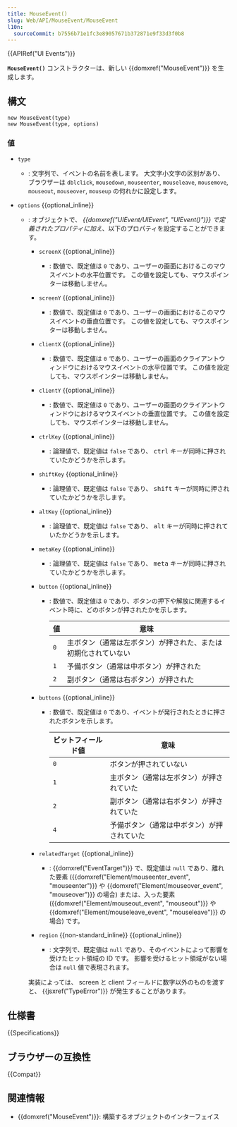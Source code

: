 ```yaml
---
title: MouseEvent()
slug: Web/API/MouseEvent/MouseEvent
l10n:
  sourceCommit: b7556b71e1fc3e89057671b372871e9f33d3f0b8
---
```


{{APIRef("UI Events")}}

**`MouseEvent()`** コンストラクターは、新しい {{domxref("MouseEvent")}} を生成します。

## 構文

```js-nolint
new MouseEvent(type)
new MouseEvent(type, options)
```

### 値

- `type`
  - : 文字列で、イベントの名前を表します。
    大文字小文字の区別があり、ブラウザーは `dblclick`, `mousedown`, `mouseenter`, `mouseleave`, `mousemove`, `mouseout`, `mouseover`, `mouseup` の何れかに設定します。
- `options` {{optional_inline}}

  - : オブジェクトで、 _{{domxref("UIEvent/UIEvent", "UIEvent()")}} で定義されたプロパティに加え_、以下のプロパティを設定することができます。

    - `screenX` {{optional_inline}}
      - : 数値で、既定値は `0` であり、ユーザーの画面におけるこのマウスイベントの水平位置です。
        この値を設定しても、マウスポインターは移動しません。
    - `screenY` {{optional_inline}}
      - : 数値で、既定値は `0` であり、ユーザーの画面におけるこのマウスイベントの垂直位置です。
        この値を設定しても、マウスポインターは移動しません。
    - `clientX` {{optional_inline}}
      - : 数値で、既定値は `0` であり、ユーザーの画面のクライアントウィンドウにおけるマウスイベントの水平位置です。
        この値を設定しても、マウスポインターは移動しません。
    - `clientY` {{optional_inline}}
      - : 数値で、既定値は `0` であり、ユーザーの画面のクライアントウィンドウにおけるマウスイベントの垂直位置です。
        この値を設定しても、マウスポインターは移動しません。
    - `ctrlKey` {{optional_inline}}
      - : 論理値で、既定値は `false` であり、 <kbd>ctrl</kbd> キーが同時に押されていたかどうかを示します。
    - `shiftKey` {{optional_inline}}
      - : 論理値で、既定値は `false` であり、 <kbd>shift</kbd> キーが同時に押されていたかどうかを示します。
    - `altKey` {{optional_inline}}
      - : 論理値で、既定値は `false` であり、 <kbd>alt</kbd> キーが同時に押されていたかどうかを示します。
    - `metaKey` {{optional_inline}}
      - : 論理値で、既定値は `false` であり、 <kbd>meta</kbd> キーが同時に押されていたかどうかを示します。
    - `button` {{optional_inline}}

      - : 数値で、既定値は `0` であり、ボタンの押下や解放に関連するイベント時に、どのボタンが押されたかを示します。

        | 値    | 意味                                                           |
        | ----- | -------------------------------------------------------------- |
        | `0`   | 主ボタン（通常は左ボタン）が押された、または初期化されていない |
        | `1`   | 予備ボタン（通常は中ボタン）が押された                         |
        | `2`   | 副ボタン（通常は右ボタン）が押された                           |

    - `buttons` {{optional_inline}}

      - : 数値で、既定値は `0` であり、イベントが発行されたときに押されたボタンを示します。

        | ビットフィールド値 | 意味                                       |
        | ------------------ | ------------------------------------------ |
        | `0`                | ボタンが押されていない                     |
        | `1`                | 主ボタン（通常は左ボタン）が押されていた   |
        | `2`                | 副ボタン（通常は右ボタン）が押されていた   |
        | `4`                | 予備ボタン（通常は中ボタン）が押されていた |

    - `relatedTarget` {{optional_inline}}
      - : {{domxref("EventTarget")}} で、既定値は `null` であり、離れた要素
        ({{domxref("Element/mouseenter_event", "mouseenter")}} や {{domxref("Element/mouseover_event", "mouseover")}} の場合)
        または、入った要素 ({{domxref("Element/mouseout_event", "mouseout")}} や {{domxref("Element/mouseleave_event", "mouseleave")}} の場合) です。
    - `region` {{non-standard_inline}} {{optional_inline}}
      - : 文字列で、既定値は `null` であり、そのイベントによって影響を受けたヒット領域の ID です。
        影響を受けるヒット領域がない場合は `null` 値で表現されます。

    実装によっては、 screen と client フィールドに数字以外のものを渡すと、 {{jsxref("TypeError")}} が発生することがあります。

## 仕様書

{{Specifications}}

## ブラウザーの互換性

{{Compat}}

## 関連情報

- {{domxref("MouseEvent")}}: 構築するオブジェクトのインターフェイス

